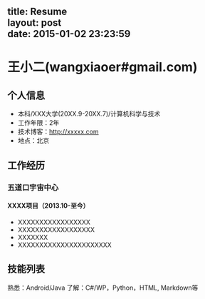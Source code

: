 title: Resume  
layout: post  
date: 2015-01-02 23:23:59
---
# 王小二(wangxiaoer#gmail.com)

## 个人信息

 - 本科/XXX大学(20XX.9-20XX.7)/计算机科学与技术
 - 工作年限：2年
 - 技术博客：http://xxxxx.com
 - 地点：北京

## 工作经历

### 五道口宇宙中心
#### XXXX项目（2013.10-至今）
 - XXXXXXXXXXXXXXXXX
 - XXXXXXXXXXXXXXXXXX
 - XXXXXXX
 - XXXXXXXXXXXXXXXXXXXXXX


## 技能列表
熟悉：Android/Java
了解：C#/WP，Python，HTML, Markdown等